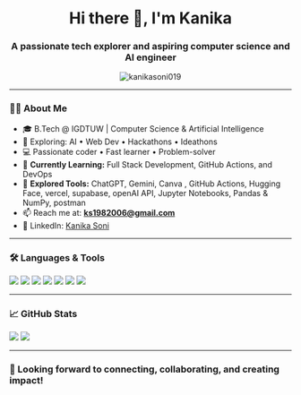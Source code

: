 <h1 align="center">Hi there 👋, I'm Kanika</h1>
<h3 align="center">A passionate tech explorer and aspiring computer science and AI engineer</h3>

<p align="center">
  <img src="https://komarev.com/ghpvc/?username=kanikasoni019&label=Profile%20views&color=0e75b6&style=flat" alt="kanikasoni019" />
</p>

---

### 👩‍🎓 About Me

- 🎓 B.Tech @ IGDTUW | Computer Science & Artificial Intelligence  
- 🚀 Exploring: AI • Web Dev • Hackathons • Ideathons  
- 💻 Passionate coder • Fast learner • Problem-solver  
- 🌱 **Currently Learning:** Full Stack Development, GitHub Actions, and DevOps  
- 🧠 **Explored Tools:** ChatGPT, Gemini, Canva , GitHub Actions, Hugging Face, vercel, supabase, openAI API,  Jupyter Notebooks, Pandas & NumPy, postman
- 📫 Reach me at: **ks1982006@gmail.com**  
- 💼 LinkedIn: [Kanika Soni](https://www.linkedin.com/in/kanika-soni-01a302329)

---

### 🛠️ Languages & Tools

<p>
  <img src="https://img.shields.io/badge/Python-3776AB?style=for-the-badge&logo=python&logoColor=white"/>
  <img src="https://img.shields.io/badge/C-A8B9CC?style=for-the-badge&logo=c&logoColor=white"/>
  <img src="https://img.shields.io/badge/C++-00599C?style=for-the-badge&logo=c%2B%2B&logoColor=white"/>
  <img src="https://img.shields.io/badge/HTML5-e34c26?style=for-the-badge&logo=html5&logoColor=white"/>
  <img src="https://img.shields.io/badge/CSS3-264de4?style=for-the-badge&logo=css3&logoColor=white"/>
  <img src="https://img.shields.io/badge/JavaScript-f0db4f?style=for-the-badge&logo=javascript&logoColor=black"/>
  <img src="https://img.shields.io/badge/Bootstrap-563d7c?style=for-the-badge&logo=bootstrap&logoColor=white"/>
</p>

---


### 📈 GitHub Stats

<p>
  <img src="https://github-readme-stats.vercel.app/api?username=kanikasoni019&show_icons=true&theme=radical" />
  <img src="https://github-readme-stats.vercel.app/api/top-langs/?username=kanikasoni019&layout=compact&theme=radical" />
</p>

---

### 🌟 Looking forward to connecting, collaborating, and creating impact!

